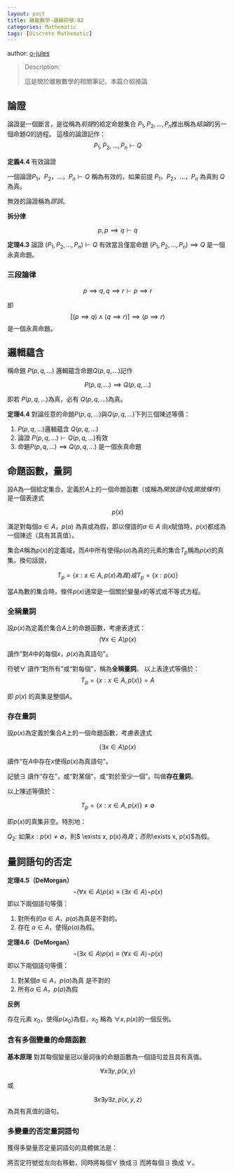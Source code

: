 ```yaml
---
layout: post
title: 離散數學-邏輯符號-02
categories: Mathematic
tags: [Discrete Mathematic]
---
```


author: [o-jules](https://github.com/o-jules)

> Description:
>
> 這是關於離散數學的相關筆記，本篇介紹推論	

<!-- more -->

## 論證

論證是一個斷言，是從稱為*前提*的給定命題集合 $P_1, P_2, ..., P_n$推出稱為*結論*的另一個命題$Q$的過程。
這樣的論證記作：
$$
P_1, P_2, ..., P_n \vdash Q
$$

**定義4.4** 有效論證

一個論證$P_1，P_2，...，P_n \vdash Q$ 稱為有效的，如果前提 $P_1，P_2，...，P_n$ 為真則 $Q$ 為真。

無效的論證稱為*謬誤*。

**拆分律**

$$
p, p \implies q \vdash q
$$

**定理4.3** 論證 $(P_1, P_2, ..., P_n)\vdash Q$ 有效當且僅當命題 $(P_1, P_2, ..., P_n) \implies Q$ 是一個永真命題。

### 三段論律

$$
p \implies q, q \implies r \vdash p \implies r
$$

即
$$
[(p \implies q) \land (q \implies r)] \implies (p \implies r)
$$
是一個永真命題。

## 邏輯蘊含

稱命題 $P(p, q, ...)$ 邏輯蘊含命題$Q(p, q, ...)$記作

$$
P(p, q, ...) \implies Q(p, q, ...)
$$

即若 $P(p, q, ...)$為真，必有 $Q(p, q, ...)$為真。

**定理4.4** 對論任意的命題$P(p, q, ...)$與$Q(p, q, ...)$下列三個陳述等價：
  1. $P(p, q, ...)$邏輯蘊含 $Q(p, q, ...)$
  2. 論證 $P(p, q, ...) \vdash Q(p, q, ...)$有效
  3. 命題$P(p, q, ...) \implies Q(p, q, ...)$ 是一個永真命題

## 命題函數，量詞

設A為一個給定集合，定義於$A$上的一個命題函數（或稱為*開放語句*或*開放條件*）是一個表達式

$$
p(x)
$$

滿足對每個$a \in A$，$p(a)$ 為真或為假，即以俚語的$a \in A$ 向$x$賦值時，$p(x)$都成為一個陳述（具有其真值）。

集合$A$稱為$p(x)$的定義域，而$A$中所有使得$p(a)$為真的元素的集合$T_p$稱為$p(x)$的真集。換句話說，

$$
T_p = \{x: x \in A, p(x) 為真\} 或 T_p = \{x: p(x)\}
$$

當$A$為數的集合時，條件$p(x)$通常是一個關於變量$x$的等式或不等式方程。


### 全稱量詞

設$p(x)$為定義於集合$A$上的命題函數，考慮表達式：
$$
(\forall x \in A) p(x)
$$

讀作“對$A$中的每個$x$，$p(x)$為真語句”。

符號$\forall$ 讀作“對所有”或“對每個”，稱為**全稱量詞**。
以上表達式等價於：
$$
T_p = \{x: x \in A, p(x) \} = A
$$

即 $p(x)$ 的真集是整個$A$。

### 存在量詞

設$p(x)$為定義於集合$A$上的一個命題函數，考慮表達式

$$
(\exists x \in A)p(x)
$$

讀作“在$A$中存在$x$使得$p(x)$為真語句”。

記號$\exists$ 讀作“存在”，或“對某個”，或“對於至少一個”。叫做**存在量詞**。

以上陳述等價於：

$$
T_p = \{x: x \in A, p(x)\} \neq \emptyset
$$

即$p(x)$的真集非空。特別地：

  $Q_2$: 如果${x: p(x)} \neq \emptyset$，則$ \exists x, p(x)$為真；否則$\exists x, p(x)$為假。

## 量詞語句的否定

**定理4.5（DeMorgan）**
$$
\lnot (\forall x \in A)p(x) \equiv (\exists x \in A)\lnot p(x)
$$
即以下兩個語句等價：
  1. 對所有的$a \in A，p(a)$為真是不對的。
  2. 存在 $a \in A$，使得$p(a)$為假。

**定理4.6（DeMorgan）**
$$
\lnot(\exists x \in A)p(x) \equiv (\forall x \in A) \lnot p(x)
$$
即以下兩個語句等價：
  1. 對某個$a \in A$，$p(a)$為真 是不對的
  2. 所有$a \in A$，$p(a)$為假

**反例**

存在元素 $x_0$，使得$p(x_0)$為假，$x_0$ 稱為 $\forall x, p(x)$的一個反例。

### 含有多個變量的命題函數

**基本原理** 對其每個變量冠以量詞後的命題函數為一個語句並且具有真值。

$$
\forall x \exists y, p(x,y)
$$

或

$$
\exists x \exists y \exists z, p(x, y, z)
$$
為具有真值的語句。

### 多變量的否定量詞語句

獲得多變量否定量詞語句的具體做法是：

將否定符號從左向右移動，同時將每個$\forall$ 換成$\exists$ 而將每個$\exists$ 換成 $\forall$。
